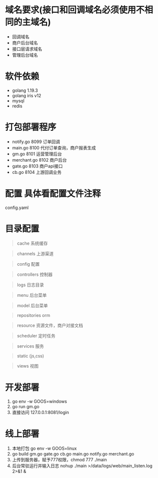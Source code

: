 # 域名要求(接口和回调域名必须使用不相同的主域名)
- 回调域名
- 商户后台域名
- 接口层请求域名
- 管理后台域名

# 软件依赖
- golang 1.19.3
- golang iris v12
- mysql
- redis

# 打包部署程序
- notify.go 8099      订单回调
- main.go 8100        代付订单查询，商户报表生成
- gm.go 8101          运营管理后台
- merchant.go 8102    商户后台
- gate.go 8103        商户api接口
- cb.go  8104         上游回调业务

# 配置 具体看配置文件注释
config.yaml

# 目录配置
> cache 系统缓存

> channels 上游渠道

> config 配置

> controllers 控制器

> logs 日志目录

> menu 后台菜单 

> model 后台菜单

> repositories orm

> resource 资源文件，商户对接文档

> scheduler 定时任务

> services 服务

> static (js,css)

> views 视图

# 开发部署
1. go env -w GOOS=windows
2. go run gm.go
3. 直接访问 127.0.0.1:8081/login
 
# 线上部署
1. 本地打包 go env -w GOOS=linux
2. go build gm.go gate.go cb.go main.go notify.go merchant.go
3. 上传到服务器，赋予777权限，chmod 777 ./main
4. 后台常驻运行并输入日志 nohup ./main  >/data/logs/web/main_listen.log 2>&1 & 